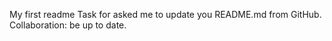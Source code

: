 My first readme
Task for asked me to update you README.md from GitHub. Collaboration: be up to date.
